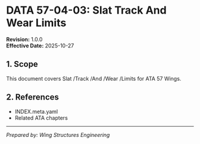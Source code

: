 # DATA 57-04-03: Slat Track And Wear Limits

**Revision:** 1.0.0  
**Effective Date:** 2025-10-27

## 1. Scope
This document covers Slat /Track /And /Wear /Limits for ATA 57 Wings.

## 2. References
- INDEX.meta.yaml
- Related ATA chapters

---
*Prepared by: Wing Structures Engineering*
